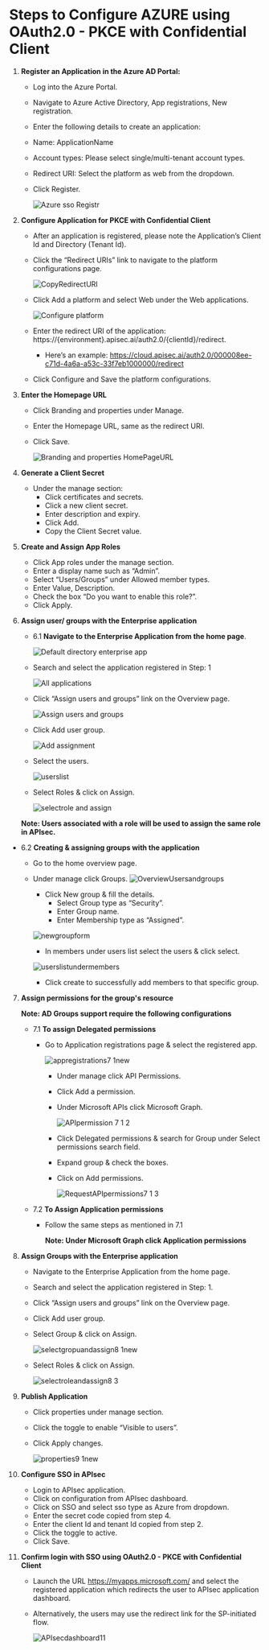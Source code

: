 # **Steps to Configure AZURE using OAuth2.0 - PKCE with Confidential Client**

1.  **Register an Application in the Azure AD Portal:**
    - Log into the Azure Portal.
    - Navigate to Azure Active Directory, App registrations, New registration.
    - Enter the following details to create an application:
    - Name: ApplicationName
    - Account types: Please select single/multi-tenant account types.
    - Redirect URI: Select the platform as web from the dropdown.
    - Click Register.
    
        ![Azure sso Registr](https://github.com/user-attachments/assets/ab356e4b-2339-445e-8b06-1dcc7f99cf9b)


2. **Configure Application for PKCE  with Confidential Client**
      - After an application is registered, please note the Application’s Client Id and Directory (Tenant Id).
      - Click the “Redirect URIs” link to navigate to the platform configurations page.

        ![CopyRedirectURI](https://github.com/user-attachments/assets/f761fb82-b0db-4220-900f-986bcf741fed)

      - Click Add a platform and select Web under the Web applications.

        ![Configure platform](https://github.com/user-attachments/assets/cddb02d0-90f2-4705-b981-efc29fe8907b)

      - Enter the redirect URI of the application: https://{environment}.apisec.ai/auth2.0/{clientId}/redirect.
        - Here’s an example: https://cloud.apisec.ai/auth2.0/000008ee-c71d-4a6a-a53c-33f7eb1000000/redirect

   - Click Configure and Save the platform configurations.

3. **Enter the Homepage URL**
      - Click Branding and properties under Manage.
      - Enter the Homepage URL, same as the redirect URI.
      - Click Save.

        ![Branding and properties HomePageURL](https://github.com/user-attachments/assets/8e182daa-605c-49ad-ac12-57fdcc8abd13)

4. **Generate a Client Secret**
      - Under the manage section: 
        - Click certificates and secrets.
        - Click a new client secret.
        - Enter description and expiry.
        - Click Add.
        - Copy the Client Secret value.
      
5. **Create and Assign App Roles**
      - Click App roles under the manage section.
      - Enter a display name such as “Admin”.
      - Select “Users/Groups” under Allowed member types.
      - Enter Value, Description.
      - Check the box “Do you want to enable this role?”.
      - Click Apply.
    
6. **Assign user/ groups with the Enterprise application**
      - 6.1 **Navigate to the Enterprise Application from the home page**.

          ![Default directory enterprise app](https://github.com/user-attachments/assets/dfcadfc0-ae03-4323-a8b0-bcb22451026d)

      - Search and select the application registered in Step: 1

          ![All applications](https://github.com/user-attachments/assets/824c2acc-a1e1-44be-9e7f-728984de84da)

      - Click “Assign users and groups” link on the Overview page.

          ![Assign users and groups](https://github.com/user-attachments/assets/0f3e823f-1c7a-4e94-a429-9ee39578db50)

      - Click Add user group.

          ![Add assignment](https://github.com/user-attachments/assets/0fdb7427-aee9-4f51-b063-41aea8da2dd2)

      - Select the users.

          ![userslist](https://github.com/user-attachments/assets/d4925c87-5703-4842-bb57-04ea7f479c6d)

      - Select Roles & click on Assign.

          ![selectrole and assign](https://github.com/user-attachments/assets/2c43efad-1641-463a-ac21-41e5f7ff8852)

      **Note: Users associated with a role will be used to assign the same role in APIsec.**

- 6.2 **Creating & assigning groups with the application**
    - Go to the home overview page.
    - Under manage click Groups.
    ![OverviewUsersandgroups](https://github.com/user-attachments/assets/62b63b0e-77f7-4ecd-88d3-c78cc38c4552)

      - Click New group & fill the details.
        - Select Group type as “Security”.
        - Enter Group name.
        - Enter Membership type as “Assigned”.

      ![newgroupform](https://github.com/user-attachments/assets/44db6796-d645-41ee-912b-5b4d2b5a13f5)

        - In members under users list select the users & click select.

      ![userslistundermembers](https://github.com/user-attachments/assets/2eadd037-cd37-4cd5-9875-01fc84330aab)

        - Click create to successfully add members to that specific group.         

7. **Assign permissions for the group's resource**
   
   **Note: AD Groups support require the following configurations**
   
    - 7.1 **To assign Delegated permissions**
      - Go to Application registrations page & select the registered app.
      
        ![appregistrations7 1new](https://github.com/user-attachments/assets/bca55601-7366-4132-9331-d53e282e1846)

        - Under manage click API Permissions.
        - Click Add a permission.
        - Under Microsoft APIs click Microsoft Graph.
   
            ![APIpermission 7 1 2](https://github.com/user-attachments/assets/b7e3e9b7-7ae9-49c6-bbd4-0fcae8482b8b)

        - Click Delegated permissions & search for Group under Select permissions search field.
        - Expand group & check the boxes.
        - Click on Add permissions.
   
            ![RequestAPIpermissions7 1 3](https://github.com/user-attachments/assets/ebe3736c-b11d-4a4a-b181-afc72b9307ec)

   - 7.2 **To Assign Application permissions**
        - Follow the same steps as mentioned in 7.1
        
          **Note: Under Microsoft Graph click Application permissions**

8. **Assign Groups with the Enterprise application**
      - Navigate to the Enterprise Application from the home page.
      - Search and select the application registered in Step: 1.
      - Click “Assign users and groups” link on the Overview page.
      - Click Add user group.
      - Select Group & click on Assign.

        ![selectgropuandassign8 1new](https://github.com/user-attachments/assets/2764970d-9c3b-483a-bb99-311983328a40)

    - Select Roles & click on Assign.

        ![selectroleandassign8 3](https://github.com/user-attachments/assets/bee422a4-09fd-48b6-8a54-8d33e07f67c3)
  
9. **Publish Application**
      - Click properties under manage section.
      - Click the toggle to enable “Visible to users”.
      - Click Apply changes.

          ![properties9 1new](https://github.com/user-attachments/assets/403855f8-3793-4846-a5d8-bd4da964b4cf)

10. **Configure SSO in APIsec**
      - Login to APIsec application.
      - Click on configuration from APIsec dashboard.
      - Click on SSO and select sso type as Azure from dropdown.
      - Enter the secret code copied from step 4.
      - Enter the client Id and tenant Id copied from step 2.
      - Click the toggle to active.
      - Click Save.

11. **Confirm login with SSO using OAuth2.0 - PKCE with Confidential Client**
      - Launch the URL https://myapps.microsoft.com/  and select the registered application which redirects the user to APIsec application dashboard.
      - Alternatively, the users may use the redirect link for the SP-initiated flow.

          ![APIsecdashboard11](https://github.com/user-attachments/assets/d99b7ac1-7e1a-4cc4-a243-ea70b05d4541)
